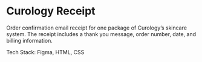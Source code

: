 # Curology Receipt

Order confirmation email receipt for one package of Curology’s skincare system. The receipt includes a thank you message, order number, date, and billing information.

Tech Stack: Figma, HTML, CSS
